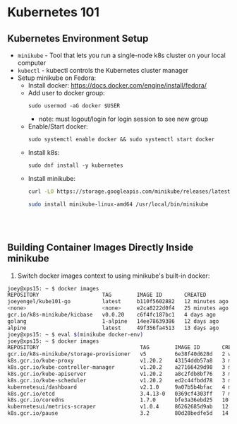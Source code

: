 # Kubernetes 101

## Kubernetes Environment Setup
* `minikube` - Tool that lets you run a single-node k8s cluster on your local computer
* `kubectl` - kubectl controls the Kubernetes cluster manager
* Setup minikube on Fedora:
  * Install docker: https://docs.docker.com/engine/install/fedora/
  * Add user to docker group:
    ```
    sudo usermod -aG docker $USER
    ```
    * note: must logout/login for login session to see new group  
  * Enable/Start docker: 
    ```
    sudo systemctl enable docker && sudo systemctl start docker
    ```
  * Install k8s: 
    ```
    sudo dnf install -y kubernetes
    ```
  * Install minikube:
    ``` bash
    curl -LO https://storage.googleapis.com/minikube/releases/latest/minikube-linux-amd64
    ```
    ``` bash
    sudo install minikube-linux-amd64 /usr/local/bin/minikube
    ```

<br>
<br>

## Building Container Images Directly Inside minikube
1. Switch docker images context to using minikube's built-in docker:
``` bash
joey@xps15: ~ $ docker images
REPOSITORY                    TAG        IMAGE ID       CREATED          SIZE
joeyengel/kube101-go          latest     b110f5602882   12 minutes ago   11.8MB
<none>                        <none>     e2ca8222d0f4   25 minutes ago   308MB
gcr.io/k8s-minikube/kicbase   v0.0.20    c6f4fc187bc1   4 days ago       1.09GB
golang                        1-alpine   14ee78639386   12 days ago      301MB
alpine                        latest     49f356fa4513   13 days ago      5.61MB
joey@xps15: ~ $ eval $(minikube docker-env)
joey@xps15: ~ $ docker images
REPOSITORY                                TAG        IMAGE ID       CREATED         SIZE
gcr.io/k8s-minikube/storage-provisioner   v5         6e38f40d628d   2 weeks ago     31.5MB
k8s.gcr.io/kube-proxy                     v1.20.2    43154ddb57a8   3 months ago    118MB
k8s.gcr.io/kube-controller-manager        v1.20.2    a27166429d98   3 months ago    116MB
k8s.gcr.io/kube-apiserver                 v1.20.2    a8c2fdb8bf76   3 months ago    122MB
k8s.gcr.io/kube-scheduler                 v1.20.2    ed2c44fbdd78   3 months ago    46.4MB
kubernetesui/dashboard                    v2.1.0     9a07b5b4bfac   4 months ago    226MB
k8s.gcr.io/etcd                           3.4.13-0   0369cf4303ff   7 months ago    253MB
k8s.gcr.io/coredns                        1.7.0      bfe3a36ebd25   10 months ago   45.2MB
kubernetesui/metrics-scraper              v1.0.4     86262685d9ab   12 months ago   36.9MB
k8s.gcr.io/pause                          3.2        80d28bedfe5d   14 months ago   683kB
```


